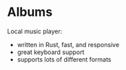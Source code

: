 # Albums 

Local music player: 

- written in Rust, fast, and responsive 
- great keyboard support
- supports lots of different formats


